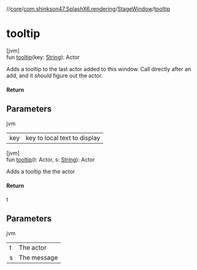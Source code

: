 //[core](../../../index.md)/[com.shinkson47.SplashX6.rendering](../index.md)/[StageWindow](index.md)/[tooltip](tooltip.md)

# tooltip

[jvm]\
fun [tooltip](tooltip.md)(key: [String](https://docs.oracle.com/javase/8/docs/api/java/lang/String.html)): Actor

Adds a tooltip to the last actor added to this window.  Call directly after an add, and it *should* figure out the actor.

#### Return

## Parameters

jvm

| | |
|---|---|
| key | key to local text to display |

[jvm]\
fun [tooltip](tooltip.md)(t: Actor, s: [String](https://docs.oracle.com/javase/8/docs/api/java/lang/String.html)): Actor

Adds a tooltip the the actor

#### Return

t

## Parameters

jvm

| | |
|---|---|
| t | The actor |
| s | The message |
